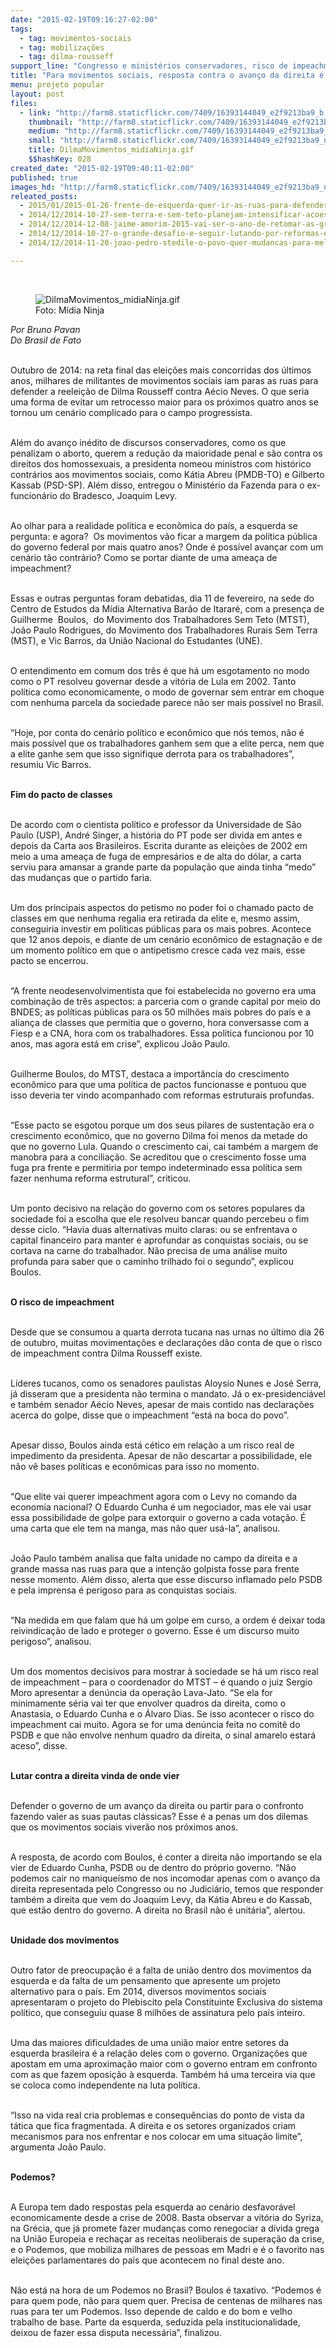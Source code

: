 ```yaml
---
date: "2015-02-19T09:16:27-02:00"
tags:
  - tag: movimentos-sociais
  - tag: mobilizações
  - tag: dilma-rousseff
support_line: "Congresso e ministérios conservadores, risco de impeachment e retrocessos aos trabalhadores. Como os movimentos se preparam para o segundo governo Dilma?"
title: "Para movimentos sociais, resposta contra o avanço da direita é ir à ofensiva"
menu: projeto popular
layout: post
files:
  - link: "http://farm8.staticflickr.com/7409/16393144049_e2f9213ba9_b.jpg"
    thumbnail: "http://farm8.staticflickr.com/7409/16393144049_e2f9213ba9_t.jpg"
    medium: "http://farm8.staticflickr.com/7409/16393144049_e2f9213ba9_z.jpg"
    small: "http://farm8.staticflickr.com/7409/16393144049_e2f9213ba9_n.jpg"
    title: DilmaMovimentos_midiaNinja.gif
    $$hashKey: 028
created_date: "2015-02-19T09:40:11-02:00"
published: true
images_hd: "http://farm8.staticflickr.com/7409/16393144049_e2f9213ba9_n.jpg"
releated_posts:
  - 2015/01/2015-01-26-frente-de-esquerda-quer-ir-as-ruas-para-defender-reformas-populares-e-direitos.md
  - 2014/12/2014-10-27-sem-terra-e-sem-teto-planejam-intensificar-acoes-em-2015.md
  - 2014/12/2014-12-08-jaime-amorim-2015-vai-ser-o-ano-de-retomar-as-grandes-mobilizacoes-pela-reforma-agraria.md
  - 2014/12/2014-10-27-o-grande-desafio-e-seguir-lutando-por-reformas-estruturais-diz-dirigente-do-mst.md
  - 2014/12/2014-11-20-joao-pedro-stedile-o-povo-quer-mudancas-para-melhorar-de-vida.md

---
```

<p>&nbsp;</p>

<figure class="image"><img alt="DilmaMovimentos_midiaNinja.gif" src="http://farm8.staticflickr.com/7409/16393144049_e2f9213ba9_b.jpg" />
<figcaption>Foto: M&iacute;dia Ninja</figcaption>
</figure>

<p><em>Por Bruno Pavan<br />
Do Brasil de Fato</em></p>

<p><br />
Outubro de 2014: na reta final das elei&ccedil;&otilde;es mais concorridas dos &uacute;ltimos anos, milhares de militantes de movimentos sociais iam paras as ruas para defender a reelei&ccedil;&atilde;o de Dilma Rousseff contra A&eacute;cio Neves. O que seria uma forma de evitar um retrocesso maior para os pr&oacute;ximos quatro anos se tornou um cen&aacute;rio complicado para o campo progressista.</p>

<p><br />
Al&eacute;m do avan&ccedil;o in&eacute;dito de discursos conservadores, como os que penalizam o aborto, querem a redu&ccedil;&atilde;o da maioridade penal e s&atilde;o contra os direitos dos homossexuais, a presidenta nomeou ministros com hist&oacute;rico contr&aacute;rios aos movimentos sociais, como K&aacute;tia Abreu (PMDB-TO) e Gilberto Kassab (PSD-SP). Al&eacute;m disso, entregou o Minist&eacute;rio da Fazenda para o ex-funcion&aacute;rio do Bradesco, Joaquim Levy.</p>

<p><br />
Ao olhar para a realidade pol&iacute;tica e econ&ocirc;mica do pa&iacute;s, a esquerda se pergunta: e agora?&nbsp; Os movimentos v&atilde;o ficar a margem da pol&iacute;tica p&uacute;blica do governo federal por mais quatro anos? Onde &eacute; poss&iacute;vel avan&ccedil;ar com um cen&aacute;rio t&atilde;o contr&aacute;rio? Como se portar diante de uma amea&ccedil;a de impeachment?</p>

<p><br />
Essas e outras perguntas foram debatidas, dia 11 de fevereiro, na sede do Centro de Estudos da M&iacute;dia Alternativa Bar&atilde;o de Itarar&eacute;, com a presen&ccedil;a de Guilherme&nbsp; Boulos,&nbsp; do Movimento dos Trabalhadores Sem Teto (MTST), Jo&atilde;o Paulo Rodrigues, do Movimento dos Trabalhadores Rurais Sem Terra (MST), e Vic Barros, da Uni&atilde;o Nacional do Estudantes (UNE).</p>

<p><br />
O entendimento em comum dos tr&ecirc;s &eacute; que h&aacute; um esgotamento no modo como o PT resolveu governar desde a vit&oacute;ria de Lula em 2002. Tanto pol&iacute;tica como economicamente, o modo de governar sem entrar em choque com nenhuma parcela da sociedade parece n&atilde;o ser mais poss&iacute;vel no Brasil.</p>

<p><br />
&ldquo;Hoje, por conta do cen&aacute;rio pol&iacute;tico e econ&ocirc;mico que n&oacute;s temos, n&atilde;o &eacute; mais poss&iacute;vel que os trabalhadores ganhem sem que a elite perca, nem que a elite ganhe sem que isso signifique derrota para os trabalhadores&rdquo;, resumiu Vic Barros.</p>

<p><br />
<strong>Fim do pacto de classes</strong></p>

<p><br />
De acordo com o cientista pol&iacute;tico e professor da Universidade de S&atilde;o Paulo (USP), Andr&eacute; Singer, a hist&oacute;ria do PT pode ser divida em antes e depois da Carta aos Brasileiros. Escrita durante as elei&ccedil;&otilde;es de 2002 em meio a uma amea&ccedil;a de fuga de empres&aacute;rios e de alta do d&oacute;lar, a carta serviu para amansar a grande parte da popula&ccedil;&atilde;o que ainda tinha &ldquo;medo&rdquo; das mudan&ccedil;as que o partido faria.</p>

<p><br />
Um dos principais aspectos do petismo no poder foi o chamado pacto de classes em que nenhuma regalia era retirada da elite e, mesmo assim, conseguiria investir em pol&iacute;ticas p&uacute;blicas para os mais pobres. Acontece que 12 anos depois, e diante de um cen&aacute;rio econ&ocirc;mico de estagna&ccedil;&atilde;o e de um momento pol&iacute;tico em que o antipetismo cresce cada vez mais, esse pacto se encerrou.</p>

<p><br />
&ldquo;A frente neodesenvolvimentista que foi estabelecida no governo era uma combina&ccedil;&atilde;o de tr&ecirc;s aspectos: a parceria com o grande capital por meio do BNDES; as pol&iacute;ticas p&uacute;blicas para os 50 milh&otilde;es mais pobres do pa&iacute;s e a alian&ccedil;a de classes que permitia que o governo, hora conversasse com a Fiesp e a CNA, hora com os trabalhadores. Essa pol&iacute;tica funcionou por 10 anos, mas agora est&aacute; em crise&rdquo;, explicou Jo&atilde;o Paulo.</p>

<p><br />
Guilherme Boulos, do MTST, destaca a import&acirc;ncia do crescimento econ&ocirc;mico para que uma pol&iacute;tica de pactos funcionasse e pontuou que isso deveria ter vindo acompanhado com reformas estruturais profundas.</p>

<p><br />
&ldquo;Esse pacto se esgotou porque um dos seus pilares de sustenta&ccedil;&atilde;o era o crescimento econ&ocirc;mico, que no governo Dilma foi menos da metade do que no governo Lula. Quando o crescimento cai, cai tamb&eacute;m a margem de manobra para a concilia&ccedil;&atilde;o. Se acreditou que o crescimento fosse uma fuga pra frente e permitiria por tempo indeterminado essa pol&iacute;tica sem fazer nenhuma reforma estrutural&rdquo;, criticou.</p>

<p><br />
Um ponto decisivo na rela&ccedil;&atilde;o do governo com os setores populares da sociedade foi a escolha que ele resolveu bancar quando percebeu o fim desse ciclo. &ldquo;Havia duas alternativas muito claras: ou se enfrentava o capital financeiro para manter e aprofundar as conquistas sociais, ou se cortava na carne do trabalhador. N&atilde;o precisa de uma an&aacute;lise muito profunda para saber que o caminho trilhado foi o segundo&rdquo;, explicou Boulos.</p>

<p><br />
<strong>O risco de impeachment</strong></p>

<p><br />
Desde que se consumou a quarta derrota tucana nas urnas no &uacute;ltimo dia 26 de outubro, muitas movimenta&ccedil;&otilde;es e declara&ccedil;&otilde;es d&atilde;o conta de que o risco de impeachment contra Dilma Rousseff existe.</p>

<p><br />
L&iacute;deres tucanos, como os senadores paulistas Aloysio Nunes e Jos&eacute; Serra, j&aacute; disseram que a presidenta n&atilde;o termina o mandato. J&aacute; o ex-presidenci&aacute;vel e tamb&eacute;m senador A&eacute;cio Neves, apesar de mais contido nas declara&ccedil;&otilde;es acerca do golpe, disse que o impeachment &ldquo;est&aacute; na boca do povo&rdquo;.</p>

<p><br />
Apesar disso, Boulos ainda est&aacute; c&eacute;tico em rela&ccedil;&atilde;o a um risco real de impedimento da presidenta. Apesar de n&atilde;o descartar a possibilidade, ele n&atilde;o v&ecirc; bases pol&iacute;ticas e econ&ocirc;micas para isso no momento.</p>

<p><br />
&ldquo;Que elite vai querer impeachment agora com o Levy no comando da economia nacional? O Eduardo Cunha &eacute; um negociador, mas ele vai usar essa possibilidade de golpe para extorquir o governo a cada vota&ccedil;&atilde;o. &Eacute; uma carta que ele tem na manga, mas n&atilde;o quer us&aacute;-la&rdquo;, analisou.</p>

<p><br />
Jo&atilde;o Paulo tamb&eacute;m analisa que falta unidade no campo da direita e a grande massa nas ruas para que a inten&ccedil;&atilde;o golpista fosse para frente nesse momento. Al&eacute;m disso, alerta que esse discurso inflamado pelo PSDB e pela imprensa &eacute; perigoso para as conquistas sociais.</p>

<p><br />
&ldquo;Na medida em que falam que h&aacute; um golpe em curso, a ordem &eacute; deixar toda reivindica&ccedil;&atilde;o de lado e proteger o governo. Esse &eacute; um discurso muito perigoso&rdquo;, analisou.</p>

<p><br />
Um dos momentos decisivos para mostrar &agrave; sociedade se h&aacute; um risco real de impeachment &ndash; para o coordenador do MTST &ndash; &eacute; quando o juiz Sergio Moro apresentar a den&uacute;ncia da opera&ccedil;&atilde;o Lava-Jato. &ldquo;Se ela for minimamente s&eacute;ria vai ter que envolver quadros da direita, como o Anastasia, o Eduardo Cunha e o &Aacute;lvaro Dias. Se isso acontecer o risco do impeachment cai muito. Agora se for uma den&uacute;ncia feita no comit&ecirc; do PSDB e que n&atilde;o envolve nenhum quadro da direita, o sinal amarelo estar&aacute; aceso&rdquo;, disse.</p>

<p><br />
<strong>Lutar contra a direita vinda de onde vier</strong></p>

<p><br />
Defender o governo de um avan&ccedil;o da direita ou partir para o confronto fazendo valer as suas pautas cl&aacute;ssicas? Esse &eacute; a penas um dos dilemas que os movimentos sociais viver&atilde;o nos pr&oacute;ximos anos.</p>

<p><br />
A resposta, de acordo com Boulos, &eacute; conter a direita n&atilde;o importando se ela vier de Eduardo Cunha, PSDB ou de dentro do pr&oacute;prio governo. &ldquo;N&atilde;o podemos cair no manique&iacute;smo de nos incomodar apenas com o avan&ccedil;o da direita representada pelo Congresso ou no Judici&aacute;rio, temos que responder tamb&eacute;m a direita que vem do Joaquim Levy, da K&aacute;tia Abreu e do Kassab, que est&atilde;o dentro do governo. A direita no Brasil n&atilde;o &eacute; unit&aacute;ria&rdquo;, alertou.</p>

<p><br />
<strong>Unidade dos movimentos</strong></p>

<p><br />
Outro fator de preocupa&ccedil;&atilde;o &eacute; a falta de uni&atilde;o dentro dos movimentos da esquerda e da falta de um pensamento que apresente um projeto alternativo para o pa&iacute;s. Em 2014, diversos movimentos sociais apresentaram o projeto do Plebiscito pela Constituinte Exclusiva do sistema pol&iacute;tico, que conseguiu quase 8 milh&otilde;es de assinatura pelo pa&iacute;s inteiro.</p>

<p><br />
Uma das maiores dificuldades de uma uni&atilde;o maior entre setores da esquerda brasileira &eacute; a rela&ccedil;&atilde;o deles com o governo. Organiza&ccedil;&otilde;es que apostam em uma aproxima&ccedil;&atilde;o maior com o governo entram em confronto com as que fazem oposi&ccedil;&atilde;o &agrave; esquerda. Tamb&eacute;m h&aacute; uma terceira via que se coloca como independente na luta pol&iacute;tica.</p>

<p><br />
&ldquo;Isso na vida real cria problemas e consequ&ecirc;ncias do ponto de vista da t&aacute;tica que fica fragmentada. A direita e os setores organizados criam mecanismos para nos enfrentar e nos colocar em uma situa&ccedil;&atilde;o limite&rdquo;, argumenta Jo&atilde;o Paulo.</p>

<p><br />
<strong>Podemos?</strong></p>

<p><br />
A Europa tem dado respostas pela esquerda ao cen&aacute;rio desfavor&aacute;vel economicamente desde a crise de 2008. Basta observar a vit&oacute;ria do Syriza, na Gr&eacute;cia, que j&aacute; promete fazer mudan&ccedil;as como renegociar a d&iacute;vida grega na Uni&atilde;o Europeia e recha&ccedil;ar as receitas neoliberais de supera&ccedil;&atilde;o da crise, e o Podemos, que mobiliza milhares de pessoas em Madri e &eacute; o favorito nas elei&ccedil;&otilde;es parlamentares do pa&iacute;s que acontecem no final deste ano.</p>

<p><br />
N&atilde;o est&aacute; na hora de um Podemos no Brasil? Boulos &eacute; taxativo. &ldquo;Podemos &eacute; para quem pode, n&atilde;o para quem quer. Precisa de centenas de milhares nas ruas para ter um Podemos. Isso depende de caldo e do bom e velho trabalho de base. Parte da esquerda, seduzida pela institucionalidade, deixou de fazer essa disputa necess&aacute;ria&rdquo;, finalizou.</p>
